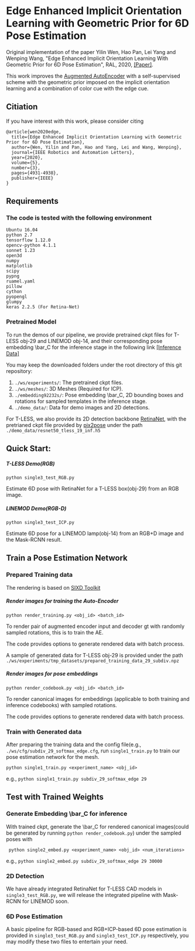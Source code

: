# Edge Enhanced Implicit Orientation Learning with Geometric Prior for 6D Pose Estimation

Original implementation of the paper Yilin Wen, Hao Pan, Lei Yang and Wenping Wang, "Edge Enhanced Implicit Orientation Learning With Geometric Prior for 6D Pose Estimation", RAL, 2020, [[Paper]](https://ieeexplore.ieee.org/document/9126189).

This work improves the [Augmented AutoEncoder](https://github.com/DLR-RM/AugmentedAutoencoder) with a self-supervised scheme with the geometric prior imposed on the implicit orientation learning and a combination of color cue with the edge cue.

## Citiation
If you have interest with this work, please consider citing
```
@article{wen2020edge,
  title={Edge Enhanced Implicit Orientation Learning with Geometric Prior for 6D Pose Estimation},
  author={Wen, Yilin and Pan, Hao and Yang, Lei and Wang, Wenping},
  journal={IEEE Robotics and Automation Letters},
  year={2020},
  volume={5},
  number={3},
  pages={4931-4938},
  publisher={IEEE}
}
```

## Requirements

### The code is tested with the following environment
```  
Ubuntu 16.04
python 2.7
tensorflow 1.12.0
opencv-python 4.1.1
sonnet 1.23
open3d
numpy
matplotlib
scipy
pypng
ruamel.yaml
pillow
cython
pyopengl
glumpy
keras 2.2.5 (For Retina-Net)
```

### Pretrained Model

To run the demos of our pipeline, we provide pretrained ckpt files for T-LESS obj-29 and LINEMOD obj-14, and their corresponding pose embedding \bar_C for the inference stage in the following link [[Inference Data]](https://connecthkuhk-my.sharepoint.com/:f:/g/personal/ylwen_connect_hku_hk/ElFrmPWhO_RJhxd3RmEUiNkBdwaPcohx04zVrHy0spIrdw?e=Mu24BO)

You may keep the downloaded folders under the root directory of this git repository:

1) ```./ws/experiments/```: The pretrained ckpt files.
2) ```./ws/meshes/```: 3D Meshes (Required for ICP).
3) ```./embedding92232s/```: Pose embedding \bar_C, 2D bounding boxes and rotations for sampled templates in the inference stage.
4) ```./demo_data/```: Data for demo images and 2D detections.

For T-LESS, we also provide its 2D detection backbone [RetinaNet](https://github.com/fizyr/keras-retinanet), with the pretrianed ckpt file provided by [pix2pose](https://github.com/kirumang/Pix2Pose) under the path ```./demo_data/resnet50_tless_19_inf.h5```


## Quick Start:

##### T-LESS Demo(RGB)

```python single3_test_RGB.py```

Estimate 6D pose with RetinaNet for a T-LESS box(obj-29) from an RGB image.

##### LINEMOD Demo(RGB-D)

```python single3_test_ICP.py```

Estimate 6D pose for a LINEMOD lamp(obj-14) from an RGB+D image and the Mask-RCNN result. 


## Train a Pose Estimation Network

### Prepared Training data

The rendering is based on [SIXD Toolkit](https://github.com/thodan/sixd_toolkit)

##### Render images for training the Auto-Encoder

```python render_training.py <obj_id> <batch_id>```

To render pair of augmented encoder input and decoder gt with randomly sampled rotations, this is to train the AE.

The code provides options to generate rendered data with batch process.

A sample of generated data for T-LESS obj-29 is provided under the path ```./ws/experiments/tmp_datasets/prepared_training_data_29_subdiv.npz```

##### Render images for pose embeddings

```python render_codebook.py <obj_id> <batch_id>```

To render canonical images for embeddings (applicable to both training and inference codebooks) with sampled rotations.

The code provides options to generate rendered data with batch process.

### Train with Generated data

After preparing the training data and the config file(e.g., ```./ws/cfg/subdiv_29_softmax_edge.cfg```, run ```single1_train.py``` to train our pose estimation network for the mesh.

```python single1_train.py <experiment_name> <obj_id>```

e.g., ```python single1_train.py subdiv_29_softmax_edge 29```


## Test with Trained Weights

### Generate Embedding \bar_C for inference

With trained ckpt, generate the \bar_C for rendered canonical images(could be generated by running ```python render_codebook.py```) under the sampled poses with

``` python single2_embed.py <experiment_name> <obj_id> <num_iterations>```

e.g., ```python single2_embed.py subdiv_29_softmax_edge 29 30000```


### 2D Detection

We have already integrated RetinaNet for T-LESS CAD models in ```single3_test_RGB.py```, we will release the integrated pipeline with Mask-RCNN for LINEMOD soon.

### 6D Pose Estimation

A basic pipeline for RGB-based and RGB+ICP-based 6D pose estimation is provided in ```single3_test_RGB.py``` and ```single3_test_ICP.py``` respectively, you may modify these two files to entertain your need.
